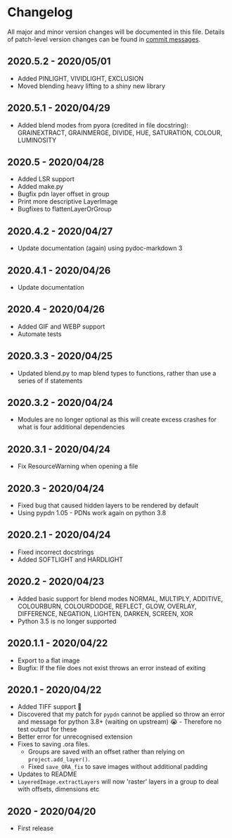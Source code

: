 # Changelog
All major and minor version changes will be documented in this file. Details of
patch-level version changes can be found in [commit messages](../../commits/master).

## 2020.5.2 - 2020/05/01
- Added PINLIGHT, VIVIDLIGHT, EXCLUSION
- Moved blending heavy lifting to a shiny new library

## 2020.5.1 - 2020/04/29
- Added blend modes from pyora (credited in file docstring): GRAINEXTRACT,
GRAINMERGE, DIVIDE, HUE, SATURATION, COLOUR, LUMINOSITY

## 2020.5 - 2020/04/28
- Added LSR support
- Added make.py
- Bugfix pdn layer offset in group
- Print more descriptive LayerImage
- Bugfixes to flattenLayerOrGroup

## 2020.4.2 - 2020/04/27
- Update documentation (again) using pydoc-markdown 3

## 2020.4.1 - 2020/04/26
- Update documentation

## 2020.4 - 2020/04/26
- Added GIF and WEBP support
- Automate tests

## 2020.3.3 - 2020/04/25
- Updated blend.py to map blend types to functions, rather than use a series of
if statements

## 2020.3.2 - 2020/04/24
- Modules are no longer optional as this will create excess crashes for what is
four additional dependencies

## 2020.3.1 - 2020/04/24
- Fix ResourceWarning when opening a file

## 2020.3 - 2020/04/24
- Fixed bug that caused hidden layers to be rendered by default
- Using pypdn 1.05 - PDNs work again on python 3.8

## 2020.2.1 - 2020/04/24
- Fixed incorrect docstrings
- Added SOFTLIGHT and HARDLIGHT

## 2020.2 - 2020/04/23
- Added basic support for blend modes NORMAL, MULTIPLY, ADDITIVE, COLOURBURN,
COLOURDODGE, REFLECT, GLOW, OVERLAY, DIFFERENCE, NEGATION, LIGHTEN, DARKEN,
SCREEN, XOR
- Python 3.5 is no longer supported

## 2020.1.1 - 2020/04/22
- Export to a flat image
- Bugfix: If the file does not exist throws an error instead of exiting

## 2020.1 - 2020/04/22
- Added TIFF support 🎉
- Discovered that my patch for `pypdn` cannot be applied so throw an error and
message for python 3.8+ (waiting on upstream) 😭 - Therefore no test output for
these
- Better error for unrecognised extension
- Fixes to saving .ora files.
	- Groups are saved with an offset rather than relying on `project.add_layer()`.
	- Fixed `save_ORA_fix` to save images without additional padding
- Updates to README
- `LayeredImage.extractLayers` will now 'raster' layers in a group to deal with
offsets, dimensions etc

## 2020 - 2020/04/20
- First release
